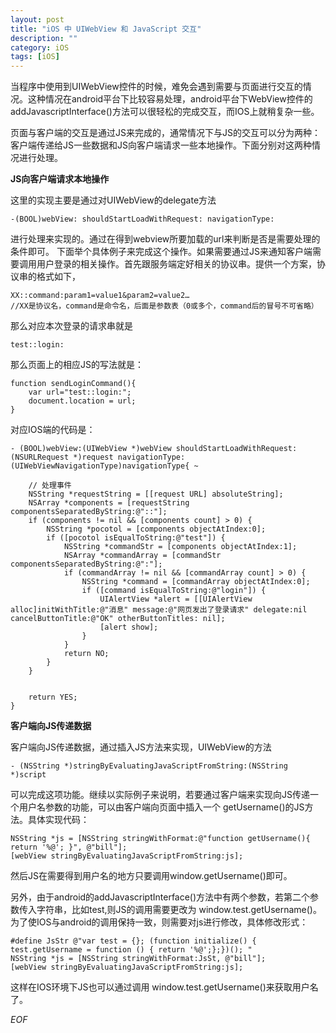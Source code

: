 ```yaml
---
layout: post
title: "iOS 中 UIWebView 和 JavaScript 交互"
description: ""
category: iOS
tags: [iOS]
---
```


当程序中使用到UIWebView控件的时候，难免会遇到需要与页面进行交互的情况。这种情况在android平台下比较容易处理，android平台下WebView控件的addJavascriptInterface()方法可以很轻松的完成交互，而IOS上就稍复杂一些。

页面与客户端的交互是通过JS来完成的，通常情况下与JS的交互可以分为两种：客户端传递给JS一些数据和JS向客户端请求一些本地操作。下面分别对这两种情况进行处理。

**JS向客户端请求本地操作**

这里的实现主要是通过对UIWebView的delegate方法  

	-(BOOL)webView: shouldStartLoadWithRequest: navigationType:

进行处理来实现的。通过在得到webview所要加载的url来判断是否是需要处理的条件即可。
下面举个具体例子来完成这个操作。如果需要通过JS来通知客户端需要调用用户登录的相关操作。首先跟服务端定好相关的协议串。提供一个方案，协议串的格式如下，

	XX::command:param1=value1&param2=value2…
	//XX是协议名，command是命令名，后面是参数表（0或多个，command后的冒号不可省略）    

那么对应本次登录的请求串就是

	test::login:   

那么页面上的相应JS的写法就是：

	function sendLoginCommand(){  
    	var url="test::login:";  
    	document.location = url;  
	}

对应IOS端的代码是：


	- (BOOL)webView:(UIWebView *)webView shouldStartLoadWithRequest:(NSURLRequest *)request navigationType:(UIWebViewNavigationType)navigationType{ ~

    	// 处理事件
    	NSString *requestString = [[request URL] absoluteString];
    	NSArray *components = [requestString componentsSeparatedByString:@"::"];
    	if (components != nil && [components count] > 0) {
        	NSString *pocotol = [components objectAtIndex:0];
        	if ([pocotol isEqualToString:@"test"]) {
            	NSString *commandStr = [components objectAtIndex:1];
            	NSArray *commandArray = [commandStr componentsSeparatedByString:@":"];
            	if (commandArray != nil && [commandArray count] > 0) {
                	NSString *command = [commandArray objectAtIndex:0];
                	if ([command isEqualToString:@"login"]) {
                    	UIAlertView *alert = [[UIAlertView alloc]initWithTitle:@"消息" message:@"网页发出了登录请求" delegate:nil cancelButtonTitle:@"OK" otherButtonTitles: nil];
                    	[alert show];
                	}
            	}
            	return NO;
        	}
    	}


    	return YES;
	}


**客户端向JS传递数据**

客户端向JS传递数据，通过插入JS方法来实现，UIWebView的方法

	- (NSString *)stringByEvaluatingJavaScriptFromString:(NSString *)script

可以完成这项功能。继续以实际例子来说明，若要通过客户端来实现向JS传递一个用户名参数的功能，可以由客户端向页面中插入一个 getUsername()的JS方法。具体实现代码：

	NSString *js = [NSString stringWithFormat:@"function getUsername(){ return '%@'; }", @"bill"];
    [webView stringByEvaluatingJavaScriptFromString:js];
然后JS在需要得到用户名的地方只要调用window.getUsername()即可。

另外，由于android的addJavascriptInterface()方法中有两个参数，若第二个参数传入字符串，比如test,则JS的调用需要更改为 window.test.getUsername()。为了使IOS与android的调用保持一致，则需要对js进行修改，具体修改形式：

	#define JsStr @"var test = {}; (function initialize() { test.getUsername = function () { return '%@';};})(); "
	NSString *js = [NSString stringWithFormat:JsSt, @"bill"];
    [webView stringByEvaluatingJavaScriptFromString:js];

这样在IOS环境下JS也可以通过调用 window.test.getUsername()来获取用户名了。

*EOF*
